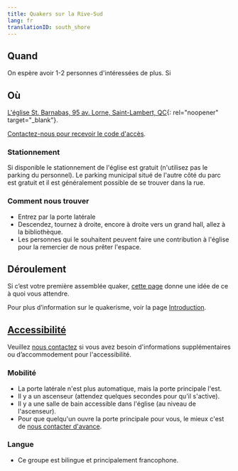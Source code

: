 ```yaml
---
title: Quakers sur la Rive-Sud
lang: fr
translationID: south_shore
---
```

## Quand
On espère avoir 1-2 personnes d'intéressées de plus. Si 

## Où
[L'église St. Barnabas, 95 av. Lorne, Saint-Lambert, QC](https://goo.gl/maps/BSGXnGXRBBchZZrz7){: rel="noopener" target="_blank"}.

<i class="fas fa-exclamation-triangle"></i> [Contactez-nous pour recevoir le code d'accès](/contact-fr).
### Stationnement
Si disponible le stationnement de l'église est gratuit (n'utilisez pas le parking du personnel). Le parking municipal situé de l'autre côté du parc est gratuit et il est généralement possible de se trouver dans la rue.

### Comment nous trouver

* Entrez par la porte latérale
* Descendez, tournez à droite, encore à droite vers un grand hall, allez à la bibliothèque.
* Les personnes qui le souhaitent peuvent faire une contribution à l'église pour la remercier de nous prêter l'espace.

## Déroulement
Si c’est votre première assemblée quaker, [cette page](/à_propos) donne une idée de ce à quoi vous attendre.

Pour plus d’information sur le quakerisme, voir la page [Introduction](/intro-fr).

## [Accessibilité](/accessibilité) <span class="stanchor"><a name="accessibilité"></a></span>
Veuillez [nous contactez](/contact-fr) si vous avez besoin d'informations supplémentaires ou d’accommodement pour l'accessibilité.
### Mobilité
* La porte latérale n'est plus automatique, mais la porte principale l'est.
* Il y a un ascenseur (attendez quelques secondes pour qu'il s'active).
* Il y a une salle de bain accessible dans l'église (au niveau de l'ascenseur).
* Pour que quelqu'un ouvre la porte principale pour vous, le mieux c'est de [nous contacter d'avance](/contact-fr).

### Langue
* Ce groupe est bilingue et principalement francophone.

